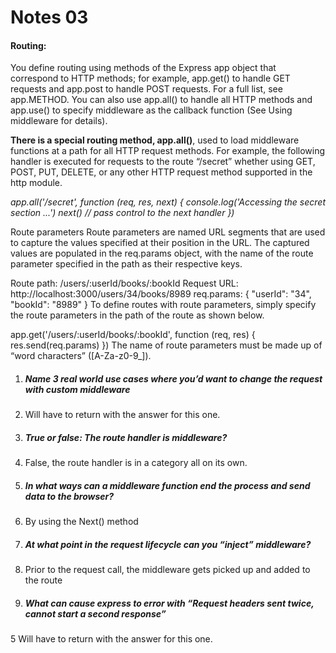 # Notes 03

#### Routing:
 You define routing using methods of the Express app object that correspond to HTTP methods; for example, app.get() to handle GET requests and app.post to handle POST requests. For a full list, see app.METHOD. You can also use app.all() to handle all HTTP methods and app.use() to specify middleware as the callback function (See Using middleware for details).


 **There is a special routing method, app.all()**, used to load middleware functions at a path for all HTTP request methods. For example, the following handler is executed for requests to the route “/secret” whether using GET, POST, PUT, DELETE, or any other HTTP request method supported in the http module.

*app.all('/secret', function (req, res, next) {
  console.log('Accessing the secret section ...')
  next() // pass control to the next handler
})*


Route parameters
Route parameters are named URL segments that are used to capture the values specified at their position in the URL. The captured values are populated in the req.params object, with the name of the route parameter specified in the path as their respective keys.

Route path: /users/:userId/books/:bookId
Request URL: http://localhost:3000/users/34/books/8989
req.params: { "userId": "34", "bookId": "8989" }
To define routes with route parameters, simply specify the route parameters in the path of the route as shown below.

app.get('/users/:userId/books/:bookId', function (req, res) {
  res.send(req.params)
})
The name of route parameters must be made up of “word characters” ([A-Za-z0-9_]).


1. ##### Name 3 real world use cases where you’d want to change the request with custom middleware
1. Will have to return with the answer for this one.

2. ##### True or false: The route handler is middleware?
2. False, the route handler is in a category all on its own.

3. ##### In what ways can a middleware function end the process and send data to the browser?
3. By using the Next() method

4. ##### At what point in the request lifecycle can you “inject” middleware?
4. Prior to the request call, the middleware gets picked up and added to the route

5. ##### What can cause express to error with “Request headers sent twice, cannot start a second response”
5 Will have to return with the answer for this one.